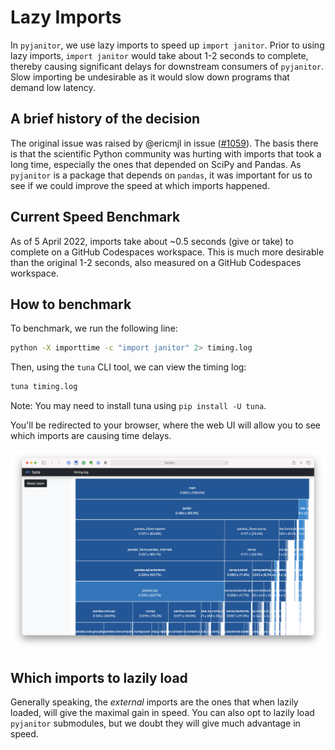 # Lazy Imports

In `pyjanitor`, we use lazy imports to speed up `import janitor`.
Prior to using lazy imports, `import janitor` would take about 1-2 seconds to complete,
thereby causing significant delays for downstream consumers of `pyjanitor`.
Slow importing be undesirable as it would slow down programs that demand low latency.

## A brief history of the decision

The original issue was raised by @ericmjl
in issue ([#1059](https://github.com/pyjanitor-devs/pyjanitor/issues/1059)).
The basis there is that the scientific Python community
was hurting with imports that took a long time,
especially the ones that depended on SciPy and Pandas.
As `pyjanitor` is a package that depends on `pandas`,
it was important for us to see if we could improve the speed at which imports happened.

## Current Speed Benchmark

As of 5 April 2022, imports take about ~0.5 seconds (give or take) to complete
on a GitHub Codespaces workspace.
This is much more desirable than the original 1-2 seconds,
also measured on a GitHub Codespaces workspace.

## How to benchmark

To benchmark, we run the following line:

```bash
python -X importtime -c "import janitor" 2> timing.log
```

Then, using the `tuna` CLI tool, we can view the timing log:

```bash
tuna timing.log
```

Note: You may need to install tuna using `pip install -U tuna`.

You'll be redirected to your browser,
where the web UI will allow you to see
which imports are causing time delays.

![Tuna's Web UI](./images/tuna.png)

## Which imports to lazily load

Generally speaking, the _external_ imports are the ones that
when lazily loaded, will give the maximal gain in speed.
You can also opt to lazily load `pyjanitor` submodules,
but we doubt they will give much advantage in speed.
